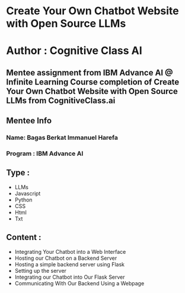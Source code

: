 # Create Your Own Chatbot Website with Open Source LLMs
# Author : Cognitive Class AI

Mentee assignment from IBM Advance AI @ Infinite Learning
Course completion of Create Your Own Chatbot Website with Open Source LLMs from CognitiveClass.ai
---

## Mentee Info 
### Name: Bagas Berkat Immanuel Harefa
### Program : IBM Advance AI

## Type :
- LLMs
- Javascript
- Python
- CSS
- Html
- Txt

## Content :
- Integrating Your Chatbot into a Web Interface
- Hosting our Chatbot on a Backend Server
- Hosting a simple backend server using Flask
- Setting up the server
- Integrating our Chatbot into Our Flask Server
- Communicating With Our Backend Using a Webpage
